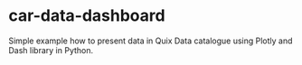 # car-data-dashboard
Simple example how to present data in Quix Data catalogue using Plotly and Dash library in Python.

